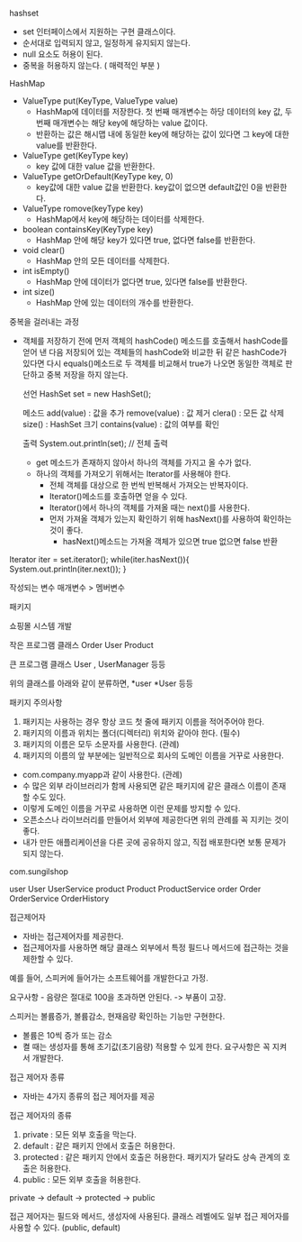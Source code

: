 hashset
 - set 인터페이스에서 지원하는 구현 클래스이다.
 - 순서대로 입력되지 않고, 일정하게 유지되지 않는다.
 - null 요소도 허용이 된다.
 - 중복을 허용하지 않는다. ( 매력적인 부분 )

HashMap
- ValueType put(KeyType, ValueType value)
  - HashMap에 데이터를 저장한다. 첫 번째 매개변수는 하당 데이터의 key 값, 두 번째 매개변수는 해당 key에 해당하는 value 값이다.
  - 반환하는 값은 해시맵 내에 동일한 key에 해당하는 값이 있다면 그 key에 대한 value를 반환한다.
- ValueType get(KeyType key)
  - key 값에 대한 value 값을 반환한다.
- ValueType getOrDefault(KeyType key, 0)
  - key값에 대한 value 값을 반환한다. key값이 없으면 default값인 0을 반환한다.
- ValueType romove(keyType key)
  - HashMap에서 key에 해당하는 데이터를 삭제한다.
- boolean containsKey(KeyType key)
  - HashMap 안에 해당 key가 있다면 true, 없다면 false를 반환한다.
- void clear()
  - HashMap 안의 모든 데이터를 삭제한다.
- int isEmpty()
  - HashMap 안에 데이터가 없다면 true, 있다면 false를 반환한다.
- int size()
  - HashMap 안에 있는 데이터의 개수를 반환한다.

중복을 걸러내는 과정
 - 객체를 저장하기 전에 먼저 객체의 hashCode() 메소드를 호출해서
   hashCode를 얻어 낸 다음 저장되어 있는 객체들의 hashCode와 비교한 뒤 
   같은 hashCode가 있다면 다시 equals()메소드로
   두 객체를 비교해서 true가 나오면 동일한 객체로 판단하고
   중복 저장을 하지 않는다.

   선언
   HashSet<Integer> set = new HashSet<Integer>();

   메소드
   add(value) : 값을 추가
   remove(value) : 값 제거
   clera() : 모든 값 삭제
   size() : HashSet 크기
   contains(value) : 값의 여부를 확인

   출력
   System.out.println(set); // 전체 출력

   - get 메소드가 존재하지 않아서 하나의 객체를 가지고 올 수가 없다.
   - 하나의 객체를 가져오기 위해서는 Iterator를 사용해야 한다.
   		- 전체 객체를 대상으로 한 번씩 반복해서 가져오는 반복자이다.
   		- Iterator()메소드를 호출하면 얻을 수 있다.
   		- Iterator()에서 하나의 객체를 가져올 때는 next()를 사용한다.
   		- 먼저 가져올 객체가 있는지 확인하기 위해 hasNext()를 사용하여
   			확인하는것이 좋다.
   			- hasNext()메소드는 가져올 객체가 있으면 true 없으면 false 반환

Iterator iter = set.iterator();
while(iter.hasNext()){
	System.out.println(iter.next());
}


작성되는 변수
매개변수 > 멤버변수 

패키지

쇼핑몰 시스템 개발

작은 프로그램 클래스
Order
User
Product

큰 프로그램 클래스
User , UserManager 등등

위의 클래스를 아래와 같이 분류하면,
*user
  *User 등등

패키지 주의사항
1. 패키지는 사용하는 경우 항상 코드 첫 줄에 패키지 이름을 적어주어야 한다.
2. 패키지의 이름과 위치는 폴더(디렉터리) 위치와 같아야 한다. (필수)
3. 패키지의 이름은 모두 소문자를 사용한다. (관례)
4. 패키지의 이름의 앞 부분에는 일반적으로 회사의 도메인 이름을 거꾸로 사용한다.
  - com.company.myapp과 같이 사용한다. (관례)
  - 수 많은 외부 라이브러리가 함께 사용되면 같은 패키지에 같은 클래스 이름이 존재할 수도 있다.
  - 이렇게 도메인 이름을 거꾸로 사용하면 이런 문제를 방지할 수 있다.
  - 오픈소스나 라이브러리를 만들어서 외부에 제공한다면 위의 관례를 꼭 지키는 것이 좋다.
  - 내가 만든 애플리케이션을 다른 곳에 공유하지 않고, 직접 배포한다면 보통 문제가 되지 않는다.

com.sungilshop

user
  User
  UserService
product
  Product
  ProductService
order
  Order
  OrderService
  OrderHistory


접근제어자
  - 자바는 접근제어자를 제공한다.
  - 접근제어자를 사용하면 해당 클래스 외부에서 특정 필드나 메서드에 접근하는 것을 제한할 수 있다.

예를 들어,
스피커에 들어가는 소프트웨어를 개발한다고 가정.

요구사항 - 음량은 절대로 100을 초과하면 안된다. -> 부품이 고장.

스피커는 볼륨증가, 볼륨감소, 현재음량 확인하는 기능만 구현한다.
  - 볼륨은 10씩 증가 또는 감소
  - 켤 때는 생성자를 통해 초기값(초기음량) 적용할 수 있게 한다.
요구사항은 꼭 지켜서 개발한다.


접근 제어자 종류
  - 자바는 4가지 종류의 접근 제어자를 제공

접근 제어자의 종류
1. private : 모든 외부 호출을 막는다.
2. default : 같은 패키지 안에서 호출은 허용한다.
3. protected : 같은 패키지 안에서 호출은 허용한다. 패키지가 달라도 상속 관계의 호출은 허용한다.
4. public : 모든 외부 호출을 허용한다.

private -> default -> protected -> public

접근 제어자는 필드와 메서드, 생성자에 사용된다.
클래스 레벨에도 일부 접근 제어자를 사용할 수 있다. (public, default)
